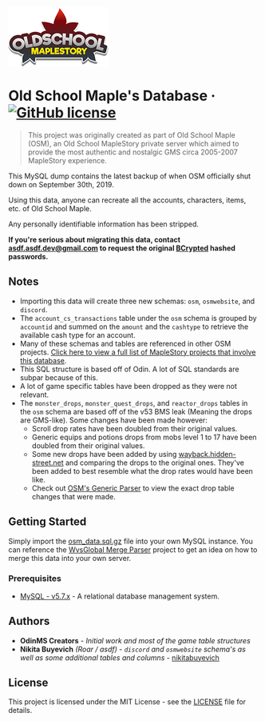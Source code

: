 ![Logo of OSM](./logo.png)

# Old School Maple's Database &middot; [![GitHub license](https://img.shields.io/badge/license-MIT-blue.svg?style=flat-square)](./LICENSE)

> This project was originally created as part of Old School Maple (OSM), an Old School MapleStory private server which aimed to provide the most authentic and nostalgic GMS circa 2005-2007 MapleStory experience.

This MySQL dump contains the latest backup of when OSM officially shut down on September 30th, 2019.

Using this data, anyone can recreate all the accounts, characters, items, etc. of Old School Maple.

Any personally identifiable information has been stripped.

**If you're serious about migrating this data, contact [asdf.asdf.dev@gmail.com](mailto:asdf.asdf.dev@gmail.com) to request the original [BCrypted](https://en.wikipedia.org/wiki/Bcrypt) hashed passwords.**

## Notes

- Importing this data will create three new schemas: `osm`, `osmwebsite`, and `discord`.
- The `account_cs_transactions` table under the `osm` schema is grouped by `accountid` and summed on the `amount` and the `cashtype` to retrieve the available cash type for an account.
- Many of these schemas and tables are referenced in other OSM projects. [Click here to view a full list of MapleStory projects that involve this database](http://github.com/nikitabuyevich/maplestory-projects).
- This SQL structure is based off of Odin. A lot of SQL standards are subpar because of this.
- A lot of game specific tables have been dropped as they were not relevant.
- The `monster_drops`, `monster_quest_drops`, and `reactor_drops` tables in the `osm` schema are based off of the v53 BMS leak (Meaning the drops are GMS-like). Some changes have been made however:
  - Scroll drop rates have been doubled from their original values.
  - Generic equips and potions drops from mobs level 1 to 17 have been doubled from their original values.
  - Some new drops have been added by using [wayback.hidden-street.net](http://wayback.hidden-street.net/) and comparing the drops to the original ones. They've been added to best resemble what the drop rates would have been like.
  - Check out [OSM's Generic Parser](https://github.com/nikitabuyevich/osm-generic-parser) to view the exact drop table changes that were made.

## Getting Started

Simply import the [osm_data.sql.gz](./osm_data.sql.gz) file into your own MySQL instance. You can reference the [WvsGlobal Merge Parser](http://gitlab.com/nikitabuyevich/wvsglobal-merge-parser) project to get an idea on how to merge this data into your own server.

### Prerequisites

- [MySQL - v5.7.x](https://www.mysql.com/) - A relational database management system.

## Authors

- **OdinMS Creators** - _Initial work and most of the game table structures_
- **Nikita Buyevich** _(Roar / asdf)_ - _`discord` and `osmwebsite` schema's as well as some additional tables and columns_ - [nikitabuyevich](https://github.com/nikitabuyevich)

## License

This project is licensed under the MIT License - see the [LICENSE](./LICENSE) file for details.
